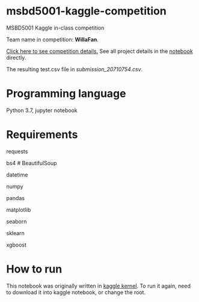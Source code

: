 # msbd5001-kaggle-competition
MSBD5001 Kaggle in-class competition <p>
Team name in competition: **WillaFan**. <p>
[Click here to see competition details.](https://www.kaggle.com/c/msbd5001-fall2020/overview)
See all project details in the [notebook](https://github.com/WillaFan/msbd5001-kaggle-competition/blob/main/msbd5001-fall2020.ipynb) directly. <p>
The resulting test.csv file in *submission_20710754.csv*.
# Programming language
Python 3.7,  jupyter notebook
# Requirements
requests <p>
bs4  # BeautifulSoup <p>
datetime <p>
numpy <p>
pandas <P>
matplotlib <p>
seaborn <p>
sklearn <p>
xgboost <p>
# How to run
This notebook was originally written in [kaggle kernel](https://www.kaggle.com/willafan/msbd5001-fall2020). To run it again, need to download it into kaggle notebook, or change the root.
